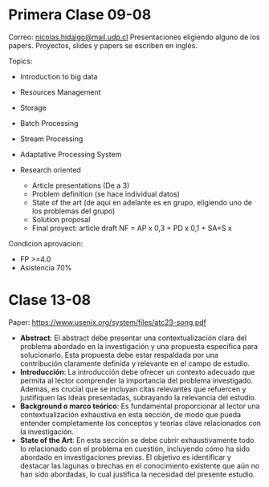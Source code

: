 # Primera Clase 09-08
Correo: nicolas.hidalgo@mail.udp.cl
Presentaciones eligiendo alguno de los papers.
Proyectos, slides y papers se escriben en inglés.

Topics:
- Introduction to big data
- Resources Management
- Storage
- Batch Processing
- Stream Processing
- Adaptative Processing System

- Research oriented
	- Article presentations (De a 3)
	- Problem definition (se hace individual datos)
	- State of the art (de aqui en adelante es en grupo, eligiendo uno de los problemas del grupo)
	- Solution proposal
	- Final proyect: article draft
NF = AP x 0,3 + PD x 0,1 + SA+S x

Condicion aprovacion:
- FP >=4.0
- Asistencia 70%
# Clase 13-08
Paper: https://www.usenix.org/system/files/atc23-song.pdf
- **Abstract**: El abstract debe presentar una contextualización clara del problema abordado en la investigación y una propuesta específica para solucionarlo. Esta propuesta debe estar respaldada por una contribución claramente definida y relevante en el campo de estudio.
- **Introducción**: La introducción debe ofrecer un contexto adecuado que permita al lector comprender la importancia del problema investigado. Además, es crucial que se incluyan citas relevantes que refuercen y justifiquen las ideas presentadas, subrayando la relevancia del estudio.
- **Background o marco teórico**: Es fundamental proporcionar al lector una contextualización exhaustiva en esta sección, de modo que pueda entender completamente los conceptos y teorías clave relacionados con la investigación.
- **State of the Art**: En esta sección se debe cubrir exhaustivamente todo lo relacionado con el problema en cuestión, incluyendo cómo ha sido abordado en investigaciones previas. El objetivo es identificar y destacar las lagunas o brechas en el conocimiento existente que aún no han sido abordadas, lo cual justifica la necesidad del presente estudio.